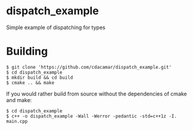 # dispatch_example
Simple example of dispatching for types

# Building
```
$ git clone 'https://github.com/cdacamar/dispatch_example.git'
$ cd dispatch_example
$ mkdir build && cd build
$ cmake .. && make
```

If you would rather build from source without the dependencies of cmake and make:
```
$ cd dispatch_example
$ c++ -o dispatch_example -Wall -Werror -pedantic -std=c++1z -I. main.cpp
```
